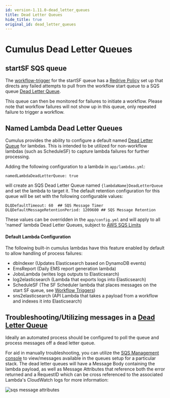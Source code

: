 ```yaml
---
id: version-1.11.0-dead_letter_queues
title: Dead Letter Queues
hide_title: true
original_id: dead_letter_queues
---
```


# Cumulus Dead Letter Queues

## startSF SQS queue

The [workflow-trigger](../workflows/workflow-triggers) for the startSF queue has a [Redrive Policy](https://docs.aws.amazon.com/AWSCloudFormation/latest/UserGuide/aws-properties-sqs-queues-redrivepolicy.html) set up that directs any failed attempts to pull from the workflow start queue to a SQS queue [Dead Letter Queue](https://docs.aws.amazon.com/AWSSimpleQueueService/latest/SQSDeveloperGuide/sqs-dead-letter-queues.html).

This queue can then be monitored for failures to initiate a workflow.   Please note that workflow failures will not show up in this queue, only repeated failure to trigger a workflow.

## Named Lambda Dead Letter Queues
Cumulus provides the ability to configure a default named [Dead Letter Queue](https://docs.aws.amazon.com/AWSSimpleQueueService/latest/SQSDeveloperGuide/sqs-dead-letter-queues.html) for lambdas.   This is intended to be utilized for non-workflow lambdas (such as ScheduleSF) to capture lambda failures for further processing.

Adding the following configuration to a lambda in `app/lambdas.yml`:

```
namedLambdaDeadLetterQueue: true
```

will create an SQS Dead Letter Queue named `{lambdaName}DeadLetterQueue` and set the lambda to target it.   The default retention configuration for this queue will be set with the following configurable values:

```
DLQDefaultTimeout: 60  ## SQS Message Timer
DLQDefaultMessageRetentionPeriod: 1209600 ## SQS Message Retention
```

These values can be overridden in the `app/config.yml` and will apply to all 'named' lambda Dead Letter Queues, subject to [AWS SQS Limits](https://docs.aws.amazon.com/AWSSimpleQueueService/latest/SQSDeveloperGuide/sqs-limits.html)

#### Default Lambda Configuration

The following built-in cumulus lambdas have this feature enabled by default to allow handling of process failures:

* dbIndexer (Updates Elasticsearch based on DynamoDB events)
* EmsReport (Daily EMS report generation lambda)
* JobsLambda (writes logs outputs to Elasticsearch)
* log2elasticsearch (Lambda that exports logs into Elasticsearch)
* ScheduleSF (The SF Scheduler lambda that places messages on the start SF queue, see [Workflow Triggers](../workflows/workflow-triggers.md))
* sns2elasticsearch (API Lambda that takes a payload from a workflow and indexes it into Elasticsearch)

## Troubleshooting/Utilizing messages in a [Dead Letter Queue](https://docs.aws.amazon.com/AWSSimpleQueueService/latest/SQSDeveloperGuide/sqs-dead-letter-queues.html)

Ideally an automated process should be configured to poll the queue and process messages off a dead letter queue.

For aid in manually troubleshooting, you can utilize the [SQS Management console](https://console.aws.amazon.com/sqs/home) to view/messages available in the queues setup for a particular stack.    The dead letter queues will have a Message Body containing the lambda payload, as well as Message Attributes that reference both the error returned and a RequestID which can be cross referenced to the associated Lambda's CloudWatch logs for more information:

![sqs message attributes](assets/sqs_message_attribute.png)

